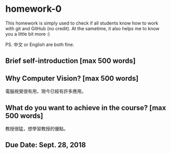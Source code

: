 # homework-0
This homework is simply used to check if all students know how to work with git and GitHub (no credit).
At the sametime, it also helps me to know you a little bit more :)

PS. 中文 or English are both fine.

## Brief self-introduction [max 500 words]


## Why Computer Vision? [max 500 words]
電腦視覺很有用，現今已經有許多應用。

## What do you want to achieve in the course? [max 500 words]
教授很猛，想學習教授的優點。

## Due Date: Sept. 28, 2018
